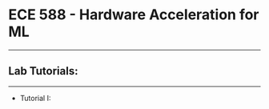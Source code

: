 # ECE 588 - Hardware Acceleration for ML
--------------------------------------------------------------------------

## Lab Tutorials: 
--------------------------------------------------------------------------
* Tutorial I:

